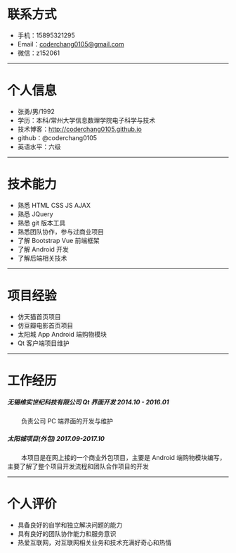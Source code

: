 # 联系方式
* 手机：15895321295
* Email：coderchang0105@gmail.com
* 微信：z152061

---

# 个人信息

* 张勇/男/1992
* 学历：本科/常州大学信息数理学院电子科学与技术
* 技术博客：http://coderchang0105.github.io
* github：@coderchang0105
* 英语水平：六级

---

# 技术能力
* 熟悉 HTML CSS JS AJAX
* 熟悉 JQuery
* 熟悉 git 版本工具
* 熟悉团队协作，参与过商业项目
* 了解 Bootstrap Vue 前端框架
* 了解 Android 开发
* 了解后端相关技术
---

# 项目经验
* 仿天猫首页项目
* 仿豆瓣电影首页项目
* 太阳城 App Android 端购物模块
* Qt 客户端项目维护
---

# 工作经历

##### 无锡维实世纪科技有限公司 Qt 界面开发 2014.10 - 2016.01
&nbsp;&nbsp;&nbsp;&nbsp;&nbsp;&nbsp;&nbsp;&nbsp;负责公司 PC 端界面的开发与维护

##### 太阳城项目(外包) 2017.09-2017.10
&nbsp;&nbsp;&nbsp;&nbsp;&nbsp;&nbsp;&nbsp;&nbsp;本项目是在网上接的一个商业外包项目，主要是 Android 端购物模块编写，主要了解了整个项目开发流程和团队合作项目的开发

---

# 个人评价
* 具备良好的自学和独立解决问题的能力
* 具有良好的团队协作能力和服务意识
* 热爱互联网，对互联网相关业务和技术充满好奇心和热情
